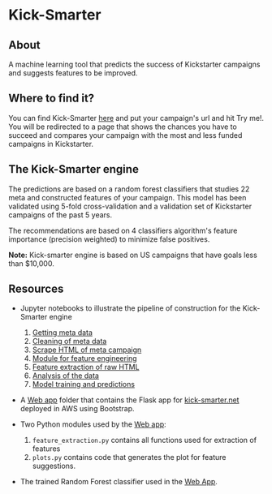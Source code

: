 # Kick-Smarter
## About
A machine learning tool that predicts the success of Kickstarter campaigns and suggests features to be improved. 

## Where to find it?
You can find Kick-Smarter [here](http://www.kick-smarter.net) and put your campaign's url and hit Try me!. 
You will be redirected to a page that shows the chances you have to succeed and compares your campaign with the most and less funded campaigns in Kickstarter. 

## The Kick-Smarter engine 

The predictions are based on a random forest classifiers that studies 22 meta and constructed features of your campaign. This model has been validated using 5-fold cross-validation and a validation set of Kickstarter campaigns of the past 5 years.

The recommendations are based on 4 classifiers algorithm's feature importance (precision weighted) to minimize false positives.

**Note:** Kick-smarter engine is based on US campaigns that have goals less than $10,000.


## Resources
- Jupyter notebooks to illustrate the pipeline of construction for the  Kick-Smarter engine
   1. [Getting meta data](https://github.com/natachaaltamirano/kick-smarter/blob/master/A_Metafeatures_using_avilable_data.ipynb)
   2. [Cleaning of meta data](https://github.com/natachaaltamirano/kick-smarter/blob/master/B_Further_cleaning.ipynb)
   3. [Scrape HTML of meta campaign](https://github.com/natachaaltamirano/kick-smarter/blob/master/C_Use_meta_data_to_scrape_web.ipynb)
   4. [Module for feature engineering](https://github.com/natachaaltamirano/kick-smarter/blob/master/D2_Saving_functions_as_pyfile_feature_extraction.ipynb)
   5. [Feature extraction of raw HTML](https://github.com/natachaaltamirano/kick-smarter/blob/master/D_Feature_engeneering_from_raw_HTML.ipynb)
   6. [Analysis of the data](https://github.com/natachaaltamirano/kick-smarter/blob/master/E_Feature_analysis.ipynb)
   7. [Model training and predictions](https://github.com/natachaaltamirano/kick-smarter/blob/master/F_Models.ipynb)
- A [Web app](https://github.com/natachaaltamirano/kick-smarter/tree/master/Flask_web_app) folder  that contains the Flask app for [kick-smarter.net](http://www.kick-smarter.net) deployed in AWS using Bootstrap.
- Two Python modules used by the [Web app](https://github.com/natachaaltamirano/kick-smarter/tree/master/Flask_web_app):
   1. `feature_extraction.py` contains all functions used for extraction of features
   2. `plots.py` contains code that generates the plot for feature suggestions. 

- The trained Random Forest classifier used in the [Web App](https://github.com/natachaaltamirano/kick-smarter/tree/master/Flask_web_app).

